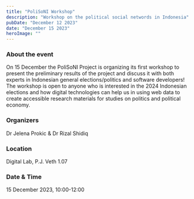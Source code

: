 ```yaml
---
title: "PoliSoNI Workshop"
description: "Workshop on the political social networds in Indonesia"
pubDate: "December 12 2023"
date: "December 15 2023"
heroImage: ""
---
```


### About the event
On 15 December the PoliSoNI Project is organizing its first workshop to present the preliminary results of the project and discuss it with both experts in Indonesian general elections/politics and software developers! The workshop is open to anyone who is interested in the 2024 Indonesian elections and how digital technologies can help us in using web data to create accessible research materials for studies on politics and political economy.

### Organizers
Dr Jelena Prokic & Dr Rizal Shidiq

### Location
Digital Lab, P.J. Veth 1.07

### Date & Time
15 December 2023, 10:00-12:00